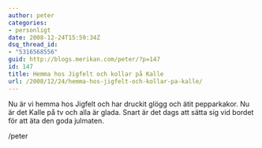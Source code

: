 ```yaml
---
author: peter
categories:
- personligt
date: 2008-12-24T15:59:34Z
dsq_thread_id:
- "5316568556"
guid: http://blogs.merikan.com/peter/?p=147
id: 147
title: Hemma hos Jigfelt och kollar på Kalle
url: /2008/12/24/hemma-hos-jigfelt-och-kollar-pa-kalle/
---
```


Nu är vi hemma hos Jigfelt och har druckit glögg och ätit pepparkakor. Nu är det Kalle på tv och alla är glada. Snart är det dags att sätta sig vid bordet för att äta den goda julmaten.

/peter